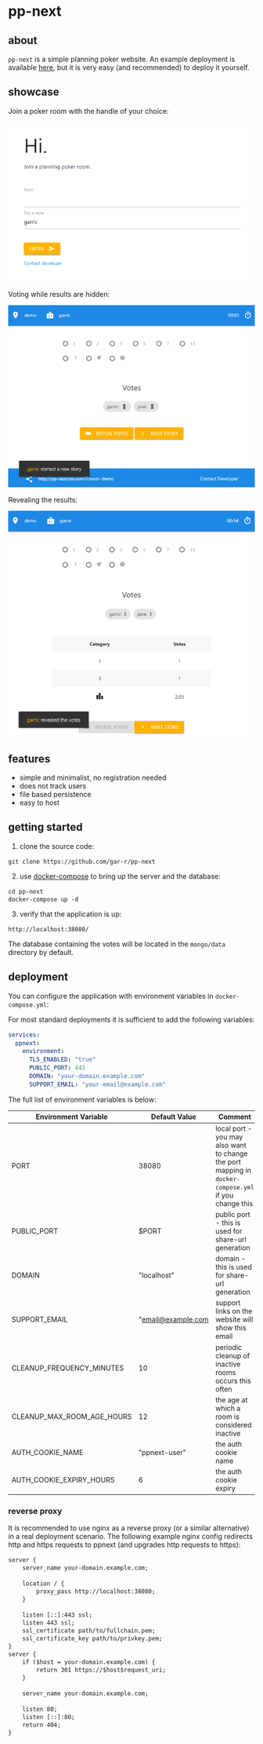 # pp-next

## about

`pp-next` is a simple planning poker website. An example deployment is available [here](https://ppnext.okki.hu), but it is very easy (and recommended) to deploy it yourself.

## showcase

Join a poker room with the handle of your choice:

![join a poker room](docs/showcase01.png)

Voting while results are hidden:

![voting](docs/showcase02.png)

Revealing the results:

![results](docs/showcase03.png)

## features

   * simple and minimalist, no registration needed
   * does not track users
   * file based persistence
   * easy to host

## getting started

   1. clone the source code:

   ```
   git clone https://github.com/gar-r/pp-next
   ```


   2. use [docker-compose](https://docs.docker.com/compose/) to bring up the server and the database:

   ```
   cd pp-next
   docker-compose up -d
   ```

   3. verify that the application is up:

   ```
   http://localhost:38080/
   ```

The database containing the votes will be located in the `mongo/data` directory by default.


## deployment

You can configure the application with environment variables in `docker-compose.yml`:

For most standard deployments it is sufficient to add the following variables:

```yml
services:
  ppnext:
    environment:
      TLS_ENABLED: "true"
      PUBLIC_PORT: 443
      DOMAIN: "your-domain.example.com"
      SUPPORT_EMAIL: "your-email@example.com"
```

The full list of environment variables is below:

| Environment Variable       | Default Value      | Comment                                                                                              |
| -------------------------- | ------------------ | ---------------------------------------------------------------------------------------------------- |
| PORT                       | 38080              | local port - you may also want to change the port mapping in `docker-compose.yml` if you change this |
| PUBLIC_PORT                | $PORT              | public port - this is used for share-url generation                                                  |
| DOMAIN                     | "localhost"        | domain - this is used for share-url generation                                                       |
| SUPPORT_EMAIL              | "email@example.com | support links on the website will show this email                                                    |
| CLEANUP_FREQUENCY_MINUTES  | 10                 | periodic cleanup of inactive rooms occurs this often                                                 |
| CLEANUP_MAX_ROOM_AGE_HOURS | 12                 | the age at which a room is considered inactive                                                       |
| AUTH_COOKIE_NAME           | "ppnext-user"      | the auth cookie name                                                                                 |
| AUTH_COOKIE_EXPIRY_HOURS   | 6                  | the auth cookie expiry                                                                               |

### reverse proxy

It is recommended to use nginx as a reverse proxy (or a similar alternative) in a real deployment scenario. The following example nginx config redirects http and https requests to ppnext (and upgrades http requests to https):

```
server {
    server_name your-domain.example.com;

    location / {
        proxy_pass http://localhost:38080;
    }

    listen [::]:443 ssl;
    listen 443 ssl;
    ssl_certificate path/to/fullchain.pem;
    ssl_certificate_key path/to/privkey.pem;
}
server {
    if ($host = your-domain.example.com) {
        return 301 https://$host$request_uri;
    }

    server_name your-domain.example.com;

    listen 80;
    listen [::]:80;
    return 404;
}
```